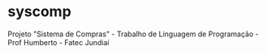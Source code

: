 # syscomp
Projeto "Sistema de Compras" - Trabalho de Linguagem de Programação - Prof Humberto - Fatec Jundiaí

